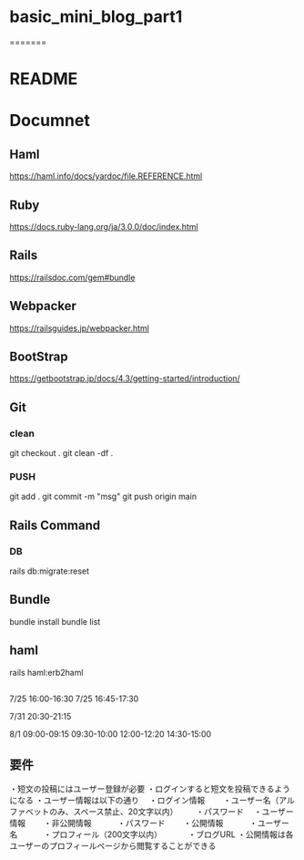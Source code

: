 # basic_mini_blog_part1
=======
# README

# Documnet
## Haml
https://haml.info/docs/yardoc/file.REFERENCE.html

## Ruby
https://docs.ruby-lang.org/ja/3.0.0/doc/index.html

## Rails
https://railsdoc.com/gem#bundle 

## Webpacker
https://railsguides.jp/webpacker.html

## BootStrap
https://getbootstrap.jp/docs/4.3/getting-started/introduction/

## Git
### clean
git checkout .
git clean -df .

### PUSH
git add .
git commit -m "msg"
git push origin main

## Rails Command
### DB
rails db:migrate:reset

## Bundle
bundle install
bundle list

## haml
rails haml:erb2haml

## 
7/25 16:00-16:30
7/25 16:45-17:30

7/31 20:30-21:15

8/1 09:00-09:15
      09:30-10:00
      12:00-12:20
      14:30-15:00

## 要件
・短文の投稿にはユーザー登録が必要
・ログインすると短文を投稿できるようになる
・ユーザー情報は以下の通り
　・ログイン情報
　　・ユーザー名（アルファベットのみ、スペース禁止、20文字以内）
　　・パスワード
　・ユーザー情報
　　・非公開情報
　　　・パスワード
　　・公開情報
　　　・ユーザー名
　　　・プロフィール（200文字以内）
　　　・ブログURL
・公開情報は各ユーザーのプロフィールページから閲覧することができる